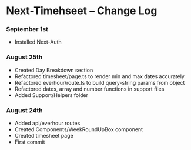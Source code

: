 # Next-Timehseet – Change Log

### September 1st 

- Installed Next-Auth 


### August 25th 

- Created Day Breakdown section
- Refactored timesheet/page.ts to render min and max dates accurately
- Refactored everhour/route.ts to build query-string params from object 
- Refactored dates, array and number functions in support files
- Added Support/Helpers folder


### August 24th

- Added api/everhour routes
- Created Components/WeekRoundUpBox component
- Created timesheet page
- First commit
